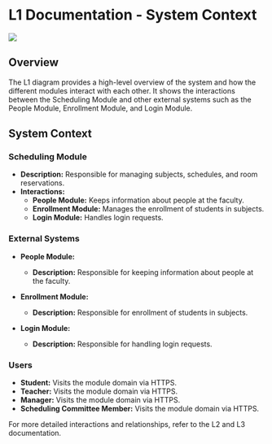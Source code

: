 # L1 Documentation - System Context
![](embed:L1_Diagram)
## Overview

The L1 diagram provides a high-level overview of the system and how the different modules interact with each other. It shows the interactions between the Scheduling Module and other external systems such as the People Module, Enrollment Module, and Login Module.

## System Context

### Scheduling Module

- **Description:** Responsible for managing subjects, schedules, and room reservations.
- **Interactions:**
  - **People Module:** Keeps information about people at the faculty.
  - **Enrollment Module:** Manages the enrollment of students in subjects.
  - **Login Module:** Handles login requests.

### External Systems

- **People Module:**
  - **Description:** Responsible for keeping information about people at the faculty.

- **Enrollment Module:**
  - **Description:** Responsible for enrollment of students in subjects.


- **Login Module:**
  - **Description:** Responsible for handling login requests.

### Users

- **Student:** Visits the module domain via HTTPS.
- **Teacher:** Visits the module domain via HTTPS.
- **Manager:** Visits the module domain via HTTPS.
- **Scheduling Committee Member:** Visits the module domain via HTTPS.

For more detailed interactions and relationships, refer to the L2 and L3 documentation.